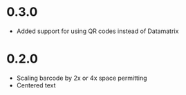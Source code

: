 # 0.3.0

- Added support for using QR codes instead of Datamatrix

# 0.2.0

- Scaling barcode by 2x or 4x space permitting
- Centered text